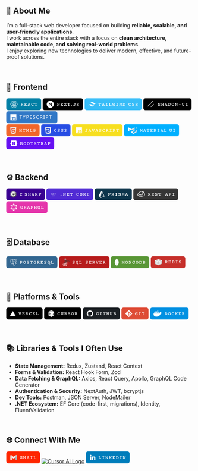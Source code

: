 ## 👋 About Me

I’m a full-stack web developer focused on building **reliable, scalable, and user-friendly applications**.  
I work across the entire stack with a focus on **clean architecture, maintainable code, and solving real-world problems**.  
I enjoy exploring new technologies to deliver modern, effective, and future-proof solutions.

<br>

## 🧭 Frontend

<p>
  <a href="https://react.dev/"><img src="https://raw.githubusercontent.com/Hereetria/hereetria-assets/main/badges/react-logo.svg" alt="React Logo" height="32" /></a>
  <a href="https://nextjs.org/"><img src="https://raw.githubusercontent.com/Hereetria/hereetria-assets/main/badges/nextjs-logo.svg" alt="Next.js Logo" height="32" /></a>
  <a href="https://tailwindcss.com/"><img src="https://raw.githubusercontent.com/Hereetria/hereetria-assets/main/badges/tailwindcss-logo.svg" alt="Tailwind CSS Logo" height="32" /></a>
  <a href="https://ui.shadcn.com/"><img src="https://raw.githubusercontent.com/Hereetria/hereetria-assets/main/badges/shadcn-ui-logo.svg" alt="shadcn/ui Logo" height="32" /></a>
  <a href="https://www.typescriptlang.org/"><img src="https://raw.githubusercontent.com/Hereetria/hereetria-assets/main/badges/typescript-logo.svg" alt="TypeScript Logo" height="32" /></a>
  <br>
  <a href="https://developer.mozilla.org/en-US/docs/Glossary/HTML5"><img src="https://raw.githubusercontent.com/Hereetria/hereetria-assets/main/badges/html5-logo.svg" alt="HTML5 Logo" height="32" /></a>
  <a href="https://developer.mozilla.org/en-US/docs/Web/CSS"><img src="https://raw.githubusercontent.com/Hereetria/hereetria-assets/main/badges/css3-logo.svg" alt="CSS3 Logo" height="32" /></a>
  <a href="https://developer.mozilla.org/en-US/docs/Web/JavaScript"><img src="https://raw.githubusercontent.com/Hereetria/hereetria-assets/main/badges/javascript-logo.svg" alt="JavaScript Logo" height="32" /></a>
  <a href="https://mui.com/"><img src="https://raw.githubusercontent.com/Hereetria/hereetria-assets/main/badges/material-ui-logo.svg" alt="Material UI Logo" height="32" /></a>
  <a href="https://getbootstrap.com/"><img src="https://raw.githubusercontent.com/Hereetria/hereetria-assets/main/badges/bootstrap-logo.svg" alt="Bootstrap Logo" height="32" /></a>
</p>

<br>

## ⚙️ Backend

<p>
  <a href="https://learn.microsoft.com/en-us/dotnet/csharp/"><img src="https://raw.githubusercontent.com/Hereetria/hereetria-assets/main/badges/csharp-logo.svg" alt="C# Logo" height="32" /></a>
  <a href="https://dotnet.microsoft.com/en-us/learn/dotnet/what-is-dotnet"><img src="https://raw.githubusercontent.com/Hereetria/hereetria-assets/main/badges/dotnet-core-logo.svg" alt=".NET Core Logo" height="32" /></a>
  <a href="https://www.prisma.io/docs"><img src="https://raw.githubusercontent.com/Hereetria/hereetria-assets/main/badges/prisma-logo.svg" alt="Prisma Logo" height="32" /></a>
  <a href="https://restfulapi.net/"><img src="https://raw.githubusercontent.com/Hereetria/hereetria-assets/main/badges/restapi-logo.svg" alt="REST API Logo" height="32" /></a>
  <a href="https://graphql.org/learn/"><img src="https://raw.githubusercontent.com/Hereetria/hereetria-assets/main/badges/graphql-logo.svg" alt="GraphQL Logo" height="32" /></a>
</p>

<br>

## 🗄️ Database

<p>
  <a href="https://www.postgresql.org/"><img src="https://raw.githubusercontent.com/Hereetria/hereetria-assets/main/badges/postgresql-logo.svg" alt="PostgreSQL Logo" height="32" /></a>
  <a href="https://learn.microsoft.com/en-us/sql/sql-server/"><img src="https://raw.githubusercontent.com/Hereetria/hereetria-assets/main/badges/sqlserver-logo.svg" alt="SQL Server Logo" height="32" /></a>
  <a href="https://www.mongodb.com/"><img src="https://raw.githubusercontent.com/Hereetria/hereetria-assets/main/badges/mongodb-logo.svg" alt="MongoDB Logo" height="32" /></a>
  <a href="https://redis.io/"><img src="https://raw.githubusercontent.com/Hereetria/hereetria-assets/main/badges/redis-logo.svg" alt="Redis Logo" height="32" /></a>
</p>

<br>

## 🧰 Platforms & Tools

<p>
  <a href="https://vercel.com/"><img src="https://raw.githubusercontent.com/Hereetria/hereetria-assets/main/badges/vercel-logo.svg" alt="Vercel Logo" height="32" /></a>
  <a href="https://cursor.sh/"><img src="https://raw.githubusercontent.com/Hereetria/hereetria-assets/main/badges/cursor-logo.svg" alt="Cursor AI Logo" height="32" /></a>
  <a href="https://github.com/"><img src="https://raw.githubusercontent.com/Hereetria/hereetria-assets/main/badges/github-logo.svg" alt="GitHub Logo" height="32" /></a>
  <a href="https://git-scm.com/"><img src="https://raw.githubusercontent.com/Hereetria/hereetria-assets/main/badges/git-logo.svg" alt="Git Logo" height="32" /></a>
  <a href="https://www.docker.com/"><img src="https://raw.githubusercontent.com/Hereetria/hereetria-assets/main/badges/docker-logo.svg" alt="Docker Logo" height="32" /></a>
</p>

<br>

## 📚 Libraries & Tools I Often Use

- **State Management:** Redux, Zustand, React Context  
- **Forms & Validation:** React Hook Form, Zod  
- **Data Fetching & GraphQL:** Axios, React Query, Apollo, GraphQL Code Generator  
- **Authentication & Security:** NextAuth, JWT, bcryptjs  
- **Dev Tools:** Postman, JSON Server, NodeMailer  
- **.NET Ecosystem:** EF Core (code-first, migrations), Identity, FluentValidation

<br>

## 🌐 Connect With Me

<p>
  <a href="https://mail.google.com/mail/?view=cm&to=yusufokansirkeci@gmail.com"><img src="https://raw.githubusercontent.com/Hereetria/hereetria-assets/main/badges/gmail-logo.svg" alt="Vercel Logo" height="32" /></a>
  <a href="https://www.upwork.com/freelancers/~01f4d924f801b9915b"><img src="https://raw.githubusercontent.com/Hereetria/hereetria-assets/main/badges/upwork.svg" alt="Cursor AI Logo" height="32" /></a>
  <a href="[https://www.linkedin.com/in/yusuf-okan-sirkeci-698720319"><img src="https://raw.githubusercontent.com/Hereetria/hereetria-assets/main/badges/linkedin-logo.svg" alt="GitHub Logo" height="32" /></a>
</p>
